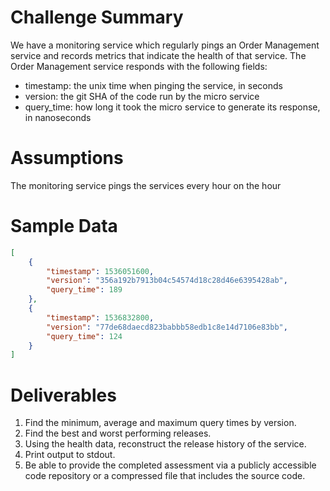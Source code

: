 # Challenge Summary
We have a monitoring service which regularly pings an Order Management service and records metrics that indicate the health of that service. The Order Management service responds with the following fields:

- timestamp: the unix time when pinging the service, in seconds
- version: the git SHA of the code run by the micro service
- query_time: how long it took the micro service to generate its response, in nanoseconds

# Assumptions
The monitoring service pings the services every hour on the hour

# Sample Data
```json
[
    {
        "timestamp": 1536051600,
        "version": "356a192b7913b04c54574d18c28d46e6395428ab",
        "query_time": 189
    },
    {
        "timestamp": 1536832800,
        "version": "77de68daecd823babbb58edb1c8e14d7106e83bb",
        "query_time": 124
    }
]
```
# Deliverables
1. Find the minimum, average and maximum query times by version. 
2. Find the best and worst performing releases.
3. Using the health data, reconstruct the release history of the service.
4. Print output to stdout. 
5. Be able to provide the completed assessment via a publicly accessible code repository or a compressed file that includes the source code.
